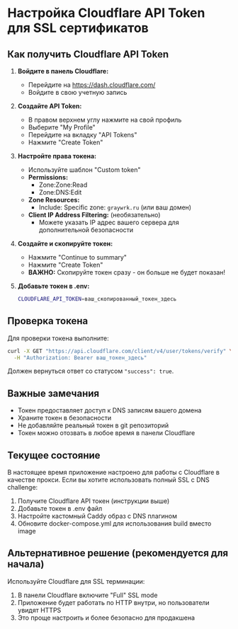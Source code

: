 # Настройка Cloudflare API Token для SSL сертификатов

## Как получить Cloudflare API Token

1. **Войдите в панель Cloudflare:**
   - Перейдите на https://dash.cloudflare.com/
   - Войдите в свою учетную запись

2. **Создайте API Token:**
   - В правом верхнем углу нажмите на свой профиль
   - Выберите "My Profile"
   - Перейдите на вкладку "API Tokens"
   - Нажмите "Create Token"

3. **Настройте права токена:**
   - Используйте шаблон "Custom token"
   - **Permissions:**
     - Zone:Zone:Read
     - Zone:DNS:Edit
   - **Zone Resources:**
     - Include: Specific zone: `graywrk.ru` (или ваш домен)
   - **Client IP Address Filtering:** (необязательно)
     - Можете указать IP адрес вашего сервера для дополнительной безопасности

4. **Создайте и скопируйте токен:**
   - Нажмите "Continue to summary"
   - Нажмите "Create Token"
   - **ВАЖНО:** Скопируйте токен сразу - он больше не будет показан!

5. **Добавьте токен в .env:**
   ```bash
   CLOUDFLARE_API_TOKEN=ваш_скопированный_токен_здесь
   ```

## Проверка токена

Для проверки токена выполните:
```bash
curl -X GET "https://api.cloudflare.com/client/v4/user/tokens/verify" \
  -H "Authorization: Bearer ваш_токен_здесь"
```

Должен вернуться ответ со статусом `"success": true`.

## Важные замечания

- Токен предоставляет доступ к DNS записям вашего домена
- Храните токен в безопасности
- Не добавляйте реальный токен в git репозиторий
- Токен можно отозвать в любое время в панели Cloudflare

## Текущее состояние

В настоящее время приложение настроено для работы с Cloudflare в качестве прокси.
Если вы хотите использовать полный SSL с DNS challenge:

1. Получите Cloudflare API токен (инструкции выше)
2. Добавьте токен в .env файл
3. Настройте кастомный Caddy образ с DNS плагином
4. Обновите docker-compose.yml для использования build вместо image

## Альтернативное решение (рекомендуется для начала)

Используйте Cloudflare для SSL терминации:
1. В панели Cloudflare включите "Full" SSL mode
2. Приложение будет работать по HTTP внутри, но пользователи увидят HTTPS
3. Это проще настроить и более безопасно для продакшена